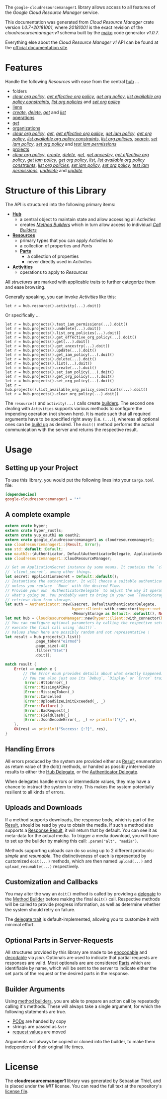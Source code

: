 <!---
DO NOT EDIT !
This file was generated automatically from 'src/mako/api/README.md.mako'
DO NOT EDIT !
-->
The `google-cloudresourcemanager1` library allows access to all features of the *Google Cloud Resource Manager* service.

This documentation was generated from *Cloud Resource Manager* crate version *1.0.7+20181001*, where *20181001* is the exact revision of the *cloudresourcemanager:v1* schema built by the [mako](http://www.makotemplates.org/) code generator *v1.0.7*.

Everything else about the *Cloud Resource Manager* *v1* API can be found at the
[official documentation site](https://cloud.google.com/resource-manager).
# Features

Handle the following *Resources* with ease from the central [hub](https://docs.rs/google-cloudresourcemanager1/1.0.7+20181001/google_cloudresourcemanager1/struct.CloudResourceManager.html) ... 

* folders
 * [*clear org policy*](https://docs.rs/google-cloudresourcemanager1/1.0.7+20181001/google_cloudresourcemanager1/struct.FolderClearOrgPolicyCall.html), [*get effective org policy*](https://docs.rs/google-cloudresourcemanager1/1.0.7+20181001/google_cloudresourcemanager1/struct.FolderGetEffectiveOrgPolicyCall.html), [*get org policy*](https://docs.rs/google-cloudresourcemanager1/1.0.7+20181001/google_cloudresourcemanager1/struct.FolderGetOrgPolicyCall.html), [*list available org policy constraints*](https://docs.rs/google-cloudresourcemanager1/1.0.7+20181001/google_cloudresourcemanager1/struct.FolderListAvailableOrgPolicyConstraintCall.html), [*list org policies*](https://docs.rs/google-cloudresourcemanager1/1.0.7+20181001/google_cloudresourcemanager1/struct.FolderListOrgPolicyCall.html) and [*set org policy*](https://docs.rs/google-cloudresourcemanager1/1.0.7+20181001/google_cloudresourcemanager1/struct.FolderSetOrgPolicyCall.html)
* [liens](https://docs.rs/google-cloudresourcemanager1/1.0.7+20181001/google_cloudresourcemanager1/struct.Lien.html)
 * [*create*](https://docs.rs/google-cloudresourcemanager1/1.0.7+20181001/google_cloudresourcemanager1/struct.LienCreateCall.html), [*delete*](https://docs.rs/google-cloudresourcemanager1/1.0.7+20181001/google_cloudresourcemanager1/struct.LienDeleteCall.html), [*get*](https://docs.rs/google-cloudresourcemanager1/1.0.7+20181001/google_cloudresourcemanager1/struct.LienGetCall.html) and [*list*](https://docs.rs/google-cloudresourcemanager1/1.0.7+20181001/google_cloudresourcemanager1/struct.LienListCall.html)
* [operations](https://docs.rs/google-cloudresourcemanager1/1.0.7+20181001/google_cloudresourcemanager1/struct.Operation.html)
 * [*get*](https://docs.rs/google-cloudresourcemanager1/1.0.7+20181001/google_cloudresourcemanager1/struct.OperationGetCall.html)
* [organizations](https://docs.rs/google-cloudresourcemanager1/1.0.7+20181001/google_cloudresourcemanager1/struct.Organization.html)
 * [*clear org policy*](https://docs.rs/google-cloudresourcemanager1/1.0.7+20181001/google_cloudresourcemanager1/struct.OrganizationClearOrgPolicyCall.html), [*get*](https://docs.rs/google-cloudresourcemanager1/1.0.7+20181001/google_cloudresourcemanager1/struct.OrganizationGetCall.html), [*get effective org policy*](https://docs.rs/google-cloudresourcemanager1/1.0.7+20181001/google_cloudresourcemanager1/struct.OrganizationGetEffectiveOrgPolicyCall.html), [*get iam policy*](https://docs.rs/google-cloudresourcemanager1/1.0.7+20181001/google_cloudresourcemanager1/struct.OrganizationGetIamPolicyCall.html), [*get org policy*](https://docs.rs/google-cloudresourcemanager1/1.0.7+20181001/google_cloudresourcemanager1/struct.OrganizationGetOrgPolicyCall.html), [*list available org policy constraints*](https://docs.rs/google-cloudresourcemanager1/1.0.7+20181001/google_cloudresourcemanager1/struct.OrganizationListAvailableOrgPolicyConstraintCall.html), [*list org policies*](https://docs.rs/google-cloudresourcemanager1/1.0.7+20181001/google_cloudresourcemanager1/struct.OrganizationListOrgPolicyCall.html), [*search*](https://docs.rs/google-cloudresourcemanager1/1.0.7+20181001/google_cloudresourcemanager1/struct.OrganizationSearchCall.html), [*set iam policy*](https://docs.rs/google-cloudresourcemanager1/1.0.7+20181001/google_cloudresourcemanager1/struct.OrganizationSetIamPolicyCall.html), [*set org policy*](https://docs.rs/google-cloudresourcemanager1/1.0.7+20181001/google_cloudresourcemanager1/struct.OrganizationSetOrgPolicyCall.html) and [*test iam permissions*](https://docs.rs/google-cloudresourcemanager1/1.0.7+20181001/google_cloudresourcemanager1/struct.OrganizationTestIamPermissionCall.html)
* [projects](https://docs.rs/google-cloudresourcemanager1/1.0.7+20181001/google_cloudresourcemanager1/struct.Project.html)
 * [*clear org policy*](https://docs.rs/google-cloudresourcemanager1/1.0.7+20181001/google_cloudresourcemanager1/struct.ProjectClearOrgPolicyCall.html), [*create*](https://docs.rs/google-cloudresourcemanager1/1.0.7+20181001/google_cloudresourcemanager1/struct.ProjectCreateCall.html), [*delete*](https://docs.rs/google-cloudresourcemanager1/1.0.7+20181001/google_cloudresourcemanager1/struct.ProjectDeleteCall.html), [*get*](https://docs.rs/google-cloudresourcemanager1/1.0.7+20181001/google_cloudresourcemanager1/struct.ProjectGetCall.html), [*get ancestry*](https://docs.rs/google-cloudresourcemanager1/1.0.7+20181001/google_cloudresourcemanager1/struct.ProjectGetAncestryCall.html), [*get effective org policy*](https://docs.rs/google-cloudresourcemanager1/1.0.7+20181001/google_cloudresourcemanager1/struct.ProjectGetEffectiveOrgPolicyCall.html), [*get iam policy*](https://docs.rs/google-cloudresourcemanager1/1.0.7+20181001/google_cloudresourcemanager1/struct.ProjectGetIamPolicyCall.html), [*get org policy*](https://docs.rs/google-cloudresourcemanager1/1.0.7+20181001/google_cloudresourcemanager1/struct.ProjectGetOrgPolicyCall.html), [*list*](https://docs.rs/google-cloudresourcemanager1/1.0.7+20181001/google_cloudresourcemanager1/struct.ProjectListCall.html), [*list available org policy constraints*](https://docs.rs/google-cloudresourcemanager1/1.0.7+20181001/google_cloudresourcemanager1/struct.ProjectListAvailableOrgPolicyConstraintCall.html), [*list org policies*](https://docs.rs/google-cloudresourcemanager1/1.0.7+20181001/google_cloudresourcemanager1/struct.ProjectListOrgPolicyCall.html), [*set iam policy*](https://docs.rs/google-cloudresourcemanager1/1.0.7+20181001/google_cloudresourcemanager1/struct.ProjectSetIamPolicyCall.html), [*set org policy*](https://docs.rs/google-cloudresourcemanager1/1.0.7+20181001/google_cloudresourcemanager1/struct.ProjectSetOrgPolicyCall.html), [*test iam permissions*](https://docs.rs/google-cloudresourcemanager1/1.0.7+20181001/google_cloudresourcemanager1/struct.ProjectTestIamPermissionCall.html), [*undelete*](https://docs.rs/google-cloudresourcemanager1/1.0.7+20181001/google_cloudresourcemanager1/struct.ProjectUndeleteCall.html) and [*update*](https://docs.rs/google-cloudresourcemanager1/1.0.7+20181001/google_cloudresourcemanager1/struct.ProjectUpdateCall.html)




# Structure of this Library

The API is structured into the following primary items:

* **[Hub](https://docs.rs/google-cloudresourcemanager1/1.0.7+20181001/google_cloudresourcemanager1/struct.CloudResourceManager.html)**
    * a central object to maintain state and allow accessing all *Activities*
    * creates [*Method Builders*](https://docs.rs/google-cloudresourcemanager1/1.0.7+20181001/google_cloudresourcemanager1/trait.MethodsBuilder.html) which in turn
      allow access to individual [*Call Builders*](https://docs.rs/google-cloudresourcemanager1/1.0.7+20181001/google_cloudresourcemanager1/trait.CallBuilder.html)
* **[Resources](https://docs.rs/google-cloudresourcemanager1/1.0.7+20181001/google_cloudresourcemanager1/trait.Resource.html)**
    * primary types that you can apply *Activities* to
    * a collection of properties and *Parts*
    * **[Parts](https://docs.rs/google-cloudresourcemanager1/1.0.7+20181001/google_cloudresourcemanager1/trait.Part.html)**
        * a collection of properties
        * never directly used in *Activities*
* **[Activities](https://docs.rs/google-cloudresourcemanager1/1.0.7+20181001/google_cloudresourcemanager1/trait.CallBuilder.html)**
    * operations to apply to *Resources*

All *structures* are marked with applicable traits to further categorize them and ease browsing.

Generally speaking, you can invoke *Activities* like this:

```Rust,ignore
let r = hub.resource().activity(...).doit()
```

Or specifically ...

```ignore
let r = hub.projects().test_iam_permissions(...).doit()
let r = hub.projects().undelete(...).doit()
let r = hub.projects().list_org_policies(...).doit()
let r = hub.projects().get_effective_org_policy(...).doit()
let r = hub.projects().get(...).doit()
let r = hub.projects().get_ancestry(...).doit()
let r = hub.projects().update(...).doit()
let r = hub.projects().get_iam_policy(...).doit()
let r = hub.projects().delete(...).doit()
let r = hub.projects().list(...).doit()
let r = hub.projects().create(...).doit()
let r = hub.projects().set_iam_policy(...).doit()
let r = hub.projects().get_org_policy(...).doit()
let r = hub.projects().set_org_policy(...).doit()
let r = hub.projects().list_available_org_policy_constraints(...).doit()
let r = hub.projects().clear_org_policy(...).doit()
```

The `resource()` and `activity(...)` calls create [builders][builder-pattern]. The second one dealing with `Activities` 
supports various methods to configure the impending operation (not shown here). It is made such that all required arguments have to be 
specified right away (i.e. `(...)`), whereas all optional ones can be [build up][builder-pattern] as desired.
The `doit()` method performs the actual communication with the server and returns the respective result.

# Usage

## Setting up your Project

To use this library, you would put the following lines into your `Cargo.toml` file:

```toml
[dependencies]
google-cloudresourcemanager1 = "*"
```

## A complete example

```Rust
extern crate hyper;
extern crate hyper_rustls;
extern crate yup_oauth2 as oauth2;
extern crate google_cloudresourcemanager1 as cloudresourcemanager1;
use cloudresourcemanager1::{Result, Error};
use std::default::Default;
use oauth2::{Authenticator, DefaultAuthenticatorDelegate, ApplicationSecret, MemoryStorage};
use cloudresourcemanager1::CloudResourceManager;

// Get an ApplicationSecret instance by some means. It contains the `client_id` and 
// `client_secret`, among other things.
let secret: ApplicationSecret = Default::default();
// Instantiate the authenticator. It will choose a suitable authentication flow for you, 
// unless you replace  `None` with the desired Flow.
// Provide your own `AuthenticatorDelegate` to adjust the way it operates and get feedback about 
// what's going on. You probably want to bring in your own `TokenStorage` to persist tokens and
// retrieve them from storage.
let auth = Authenticator::new(&secret, DefaultAuthenticatorDelegate,
                              hyper::Client::with_connector(hyper::net::HttpsConnector::new(hyper_rustls::TlsClient::new())),
                              <MemoryStorage as Default>::default(), None);
let mut hub = CloudResourceManager::new(hyper::Client::with_connector(hyper::net::HttpsConnector::new(hyper_rustls::TlsClient::new())), auth);
// You can configure optional parameters by calling the respective setters at will, and
// execute the final call using `doit()`.
// Values shown here are possibly random and not representative !
let result = hub.projects().list()
             .page_token("eirmod")
             .page_size(-48)
             .filter("Stet")
             .doit();

match result {
    Err(e) => match e {
        // The Error enum provides details about what exactly happened.
        // You can also just use its `Debug`, `Display` or `Error` traits
         Error::HttpError(_)
        |Error::MissingAPIKey
        |Error::MissingToken(_)
        |Error::Cancelled
        |Error::UploadSizeLimitExceeded(_, _)
        |Error::Failure(_)
        |Error::BadRequest(_)
        |Error::FieldClash(_)
        |Error::JsonDecodeError(_, _) => println!("{}", e),
    },
    Ok(res) => println!("Success: {:?}", res),
}

```
## Handling Errors

All errors produced by the system are provided either as [Result](https://docs.rs/google-cloudresourcemanager1/1.0.7+20181001/google_cloudresourcemanager1/enum.Result.html) enumeration as return value of 
the doit() methods, or handed as possibly intermediate results to either the 
[Hub Delegate](https://docs.rs/google-cloudresourcemanager1/1.0.7+20181001/google_cloudresourcemanager1/trait.Delegate.html), or the [Authenticator Delegate](https://docs.rs/yup-oauth2/*/yup_oauth2/trait.AuthenticatorDelegate.html).

When delegates handle errors or intermediate values, they may have a chance to instruct the system to retry. This 
makes the system potentially resilient to all kinds of errors.

## Uploads and Downloads
If a method supports downloads, the response body, which is part of the [Result](https://docs.rs/google-cloudresourcemanager1/1.0.7+20181001/google_cloudresourcemanager1/enum.Result.html), should be
read by you to obtain the media.
If such a method also supports a [Response Result](https://docs.rs/google-cloudresourcemanager1/1.0.7+20181001/google_cloudresourcemanager1/trait.ResponseResult.html), it will return that by default.
You can see it as meta-data for the actual media. To trigger a media download, you will have to set up the builder by making
this call: `.param("alt", "media")`.

Methods supporting uploads can do so using up to 2 different protocols: 
*simple* and *resumable*. The distinctiveness of each is represented by customized 
`doit(...)` methods, which are then named `upload(...)` and `upload_resumable(...)` respectively.

## Customization and Callbacks

You may alter the way an `doit()` method is called by providing a [delegate](https://docs.rs/google-cloudresourcemanager1/1.0.7+20181001/google_cloudresourcemanager1/trait.Delegate.html) to the 
[Method Builder](https://docs.rs/google-cloudresourcemanager1/1.0.7+20181001/google_cloudresourcemanager1/trait.CallBuilder.html) before making the final `doit()` call. 
Respective methods will be called to provide progress information, as well as determine whether the system should 
retry on failure.

The [delegate trait](https://docs.rs/google-cloudresourcemanager1/1.0.7+20181001/google_cloudresourcemanager1/trait.Delegate.html) is default-implemented, allowing you to customize it with minimal effort.

## Optional Parts in Server-Requests

All structures provided by this library are made to be [enocodable](https://docs.rs/google-cloudresourcemanager1/1.0.7+20181001/google_cloudresourcemanager1/trait.RequestValue.html) and 
[decodable](https://docs.rs/google-cloudresourcemanager1/1.0.7+20181001/google_cloudresourcemanager1/trait.ResponseResult.html) via *json*. Optionals are used to indicate that partial requests are responses 
are valid.
Most optionals are are considered [Parts](https://docs.rs/google-cloudresourcemanager1/1.0.7+20181001/google_cloudresourcemanager1/trait.Part.html) which are identifiable by name, which will be sent to 
the server to indicate either the set parts of the request or the desired parts in the response.

## Builder Arguments

Using [method builders](https://docs.rs/google-cloudresourcemanager1/1.0.7+20181001/google_cloudresourcemanager1/trait.CallBuilder.html), you are able to prepare an action call by repeatedly calling it's methods.
These will always take a single argument, for which the following statements are true.

* [PODs][wiki-pod] are handed by copy
* strings are passed as `&str`
* [request values](https://docs.rs/google-cloudresourcemanager1/1.0.7+20181001/google_cloudresourcemanager1/trait.RequestValue.html) are moved

Arguments will always be copied or cloned into the builder, to make them independent of their original life times.

[wiki-pod]: http://en.wikipedia.org/wiki/Plain_old_data_structure
[builder-pattern]: http://en.wikipedia.org/wiki/Builder_pattern
[google-go-api]: https://github.com/google/google-api-go-client

# License
The **cloudresourcemanager1** library was generated by Sebastian Thiel, and is placed 
under the *MIT* license.
You can read the full text at the repository's [license file][repo-license].

[repo-license]: https://github.com/Byron/google-apis-rsblob/master/LICENSE.md
